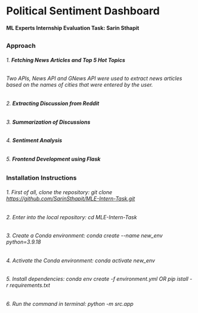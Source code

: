 # __Political Sentiment Dashboard__
#### __ML Experts Internship Evaluation Task: Sarin Sthapit__
##
### __Approach__
###### 1. __Fetching News Articles and Top 5 Hot Topics__
###### Two APIs, News API and GNews API were used to extract news articles based on the names of cities that were entered by the user.
###### 2. __Extracting Discussion from Reddit__ 
###### 3. __Summarization of Discussions__
###### 4. __Sentiment Analysis__
###### 5. __Frontend Development using Flask__
##
### __Installation Instructions__
###### 1. First of all, clone the repository: _git clone https://github.com/SarinSthapit/MLE-Intern-Task.git_ 
###### 2. Enter into the local repository: _cd MLE-Intern-Task_
###### 3. Create a Conda environment: _conda create --name new_env python=3.9.18_
###### 4. Activate the Conda environment: _conda activate new_env_
###### 5. Install dependencies: _conda env create -f environment.yml_ OR _pip istall -r requirements.txt_
###### 6. Run the command in terminal: _python -m src.app_
